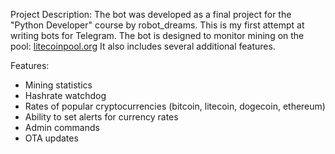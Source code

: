 Project Description:
The bot was developed as a final project for the "Python Developer" course by robot_dreams. 
This is my first attempt at writing bots for Telegram. 
The bot is designed to monitor mining on the pool: <a href="http://litecoinpool.org">litecoinpool.org</a> 
It also includes several additional features.

Features:
- Mining statistics
- Hashrate watchdog
- Rates of popular cryptocurrencies (bitcoin, litecoin, dogecoin, ethereum)
- Ability to set alerts for currency rates
- Admin commands
- OTA updates
